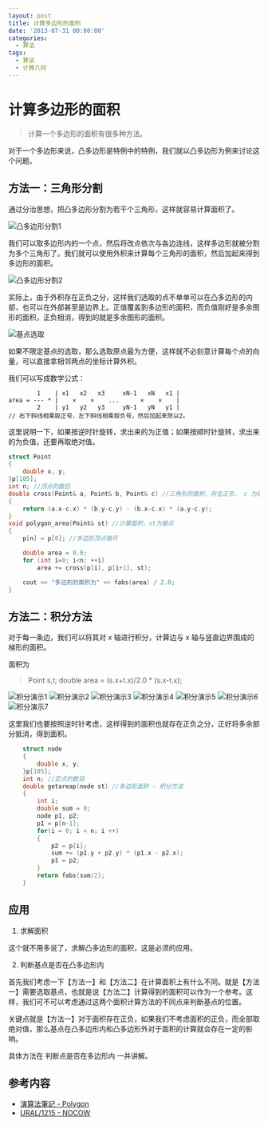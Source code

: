 ```yaml
---
layout: post
title: 计算多边形的面积
date: '2013-07-31 00:00:00'
categories:
  - 算法
tags:
  - 算法
  - 计算几何
---
```

# 计算多边形的面积

> 计算一个多边形的面积有很多种方法。

对于一个多边形来说，凸多边形是特例中的特例，我们就以凸多边形为例来讨论这个问题。

## 方法一：三角形分割

通过分治思想，把凸多边形分割为若干个三角形，这样就容易计算面积了。

![凸多边形分割1](./1.png)

我们可以取多边形内的一个点，然后将改点依次与各边连线，这样多边形就被分割为多个三角形了。我们就可以使用外积来计算每个三角形的面积，然后加起来得到多边形的面积。

![凸多边形分割2](./2.png)

实际上，由于外积存在正负之分，这样我们选取的点不单单可以在凸多边形的内部，也可以在外部甚至是边界上。正值覆盖到多边形的面积，而负值刚好是多余图形的面积，正负相消，得到的就是多余图形的面积。

![基点选取](./3.png)

如果不限定基点的选取，那么选取原点最为方便，这样就不必刻意计算每个点的向量，可以直接拿相邻两点的坐标计算外积。

我们可以写成数学公式：

```
        1    | x1   x2   x3     xN-1   xN   x1 |
area = --- * |    ×    ×    ...      ×    ×    |
        2    | y1   y2   y3     yN-1   yN   y1 |
// 右下斜线相乘取正号，左下斜线相乘取负号，然后加起来除以2。
```

这里说明一下，如果按逆时针旋转，求出来的为正值；如果按顺时针旋转，求出来的为负值，还要再取绝对值。

```cpp
struct Point
{
    double x, y;
}p[105];
int n; //顶点的数目
double cross(Point& a, Point& b, Point& c) //三角形的面积，存在正负， c 为基点
{
    return (a.x-c.x) * (b.y-c.y) - (b.x-c.x) * (a.y-c.y);
}
void polygon_area(Point& st) //计算面积，st为基点
{
    p[n] = p[0]; //多边形顶点循环

    double area = 0.0;
    for (int i=0; i<n; ++i)
        area += cross(p[i], p[i+1], st);

    cout << "多边形的面积为" << fabs(area) / 2.0;
}
```

## 方法二：积分方法

对于每一条边，我们可以将其对 x 轴进行积分，计算边与 x 轴与竖直边界围成的梯形的面积。

面积为

> Point s,t;
> double area = (s.x+t.x)/2.0 * (s.x-t.x);

![积分演示1](./1.jpg)
![积分演示2](./2.jpg)
![积分演示3](./3.jpg)
![积分演示4](./4.jpg)
![积分演示5](./5.jpg)
![积分演示6](./6.jpg)
![积分演示7](./7.jpg)

这里我们也要按照逆时针考虑，这样得到的面积也就存在正负之分，正好将多余部分抵消，得到面积。

```cpp
    struct node
    {
        double x, y;
    }p[105];
    int n; //定点的数目
    double getareap(node st) //多边形面积 - 积分方法
    {
        int i;
        double sum = 0;
        node p1, p2;
        p1 = p[n-1];
        for(i = 0; i < n; i ++)
        {
            p2 = p[i];
            sum += (p1.y + p2.y) * (p1.x - p2.x);
            p1 = p2;
        }
        return fabs(sum/2);
    }
```

## 应用

1. 求解面积

这个就不用多说了，求解凸多边形的面积，这是必须的应用。

2. 判断基点是否在凸多边形内

首先我们考虑一下【方法一】和【方法二】在计算面积上有什么不同。就是【方法一】需要选取基点，也就是说【方法二】计算得到的面积可以作为一个参考。这样，我们可不可以考虑通过这两个面积计算方法的不同点来判断基点的位置。

关键点就是【方法一】对于面积存在正负，如果我们不考虑面积的正负，而全部取绝对值，那么基点在凸多边形内和凸多边形外对于面积的计算就会存在一定的影响。

具体方法在 判断点是否在多边形内 一并讲解。

## 参考内容

+ [演算法筆記 - Polygon](http://www.csie.ntnu.edu.tw/~u91029/Polygon.html#2)
+ [URAL/1215 - NOCOW](http://www.nocow.cn/index.php/URAL/1215)
